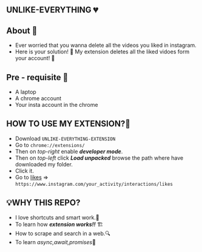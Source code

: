 ## UNLIKE-EVERYTHING 💔

## About 📌
- Ever worried that you wanna delete all the videos you liked in instagram.
- Here is your solution! 🎯 My extension deletes all the liked vidoes form your account! 🚮

## Pre - requisite 🧰
- A laptop
- A chrome account
- Your insta account in the chrome

## HOW TO USE MY EXTENSION?🧠
- Download `UNLIKE-EVERYTHING-EXTENSION`
- Go to `chrome://extensions/`
- Then on *top-right* enable ***developer mode***.
- Then on *top-left* click ***Load unpacked*** browse the path where have downloaded my folder.
- Click it.
- Go to [likes](https://www.instagram.com/your_activity/interactions/likes) => `https://www.instagram.com/your_activity/interactions/likes`



## 💡WHY THIS REPO?
- I love shortcuts and smart work.🕺
- To learn how ***extension works!!*** 🏗️
- How to scrape and search in a web.🔍
- To learn *async,await,promises*🔁
